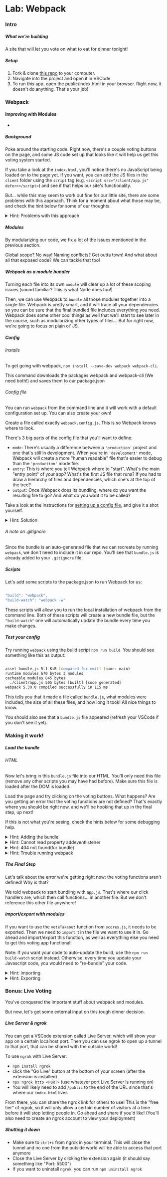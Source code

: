 # Lab: Webpack

### Intro

##### What we're building

A site that will let you vote on what to eat for dinner tonight!

##### Setup

1. Fork & clone [this repo](https://github.com/se7en-illa/webpack-lab) to your computer.
2. Navigate into the project and open it in VSCode.
3. To run this app, open the public/index.html in your browser. Right now, it doesn't do anything. That's your job!

### Webpack

#### Improving with Modules

-

##### Background

Poke around the starting code. Right now, there's a couple voting buttons on the page, and some JS code set up that looks like it will help us get this voting system started.

If you take a look at the `index.html`, you'll notice there's no JavaScript being loaded on to the page yet. If you want, you can add the JS files in the `client` folder using the `script` tag (e.g. `<script src="/client/app.js" defer></script>`) and see if that helps our site's functionality.

But... while this may seem to work out fine for our little site, there are some problems with this approach. Think for a moment about what those may be, and check the hint below for some of our thoughts.

<details>
<summary>Hint: Problems with this approach</summary>

If you open up the console in the dev tools, you're able to call any function we've defined in our JS code. Everything is in the global scope!
Anyone can come in and just start calling our functions however they please. For this app, the consequences are not that bad... but what if we had other functions exposed, like `showAdminPage()` or `getUserDetails()`? These functions are clearly not meant for everyone, yet they are available to anyone.

As a consequence of the issue above, we run into the potential for naming conflicts since variables across all files now share the same scope. This can lead to some pretty unexpected behavior... accidentally overwriting or misusing variables, errors if you accidentally try to reassign a const. If you're mixing your own custom code with a library, you'd have to be careful not to mix up names!

Finally... exposing this much of our source code is probably not the greatest idea.

</details>

##### Modules

By modularizing our code, we fix a lot of the issues mentioned in the previous section.

Global scope? No way! Naming conflicts? Get outta town! And what about all that exposed code? We can tackle that too!

##### Webpack as a module bundler

Turning each file into its own `module` will clear up a lot of these scoping issues (sound familiar? This is what Node does too!)

Then, we can use Webpack to `bundle` all those modules together into a single file. Webpack is pretty smart, and it will trace all your dependencies so you can be sure that the final bundled file includes everything you need. Webpack does some other cool things as well that we'll start to see later in the course, such as modularizing other types of files... But for right now, we're going to focus on plain ol' JS.

##### Config

###### Installs

To get going with webpack, `npm install --save-dev webpack webpack-cli`.

This command downloads the packages webpack and webpack-cli (We need both!) and saves them to our package.json

###### Config file

You can run `webpack` from the command line and it will work with a default configuration set up. You can also create your own!

Create a file called exactly `webpack.config.js`. This is so Webpack knows where to look.

There's 3 big parts of the config file that you'll want to define:

- `mode`: There's usually a difference between a `'production'` project and one that's still in development. When you're in `'development'` mode, Webpack will create a more "human readable" file that's easier to debug than the `'production'` mode file.
- `entry`: This is where you tell Webpack where to "start". What's the main "entry point" of your app? What's the first JS file that runs? If you had to draw a hierarchy of files and dependencies, which one's at the top of the tree?
- `output`: Once Webpack does its bundling, where do you want the resulting file to go? And what do you want it to be called?

Take a look at the instructions for [setting up a config file](https://webpack.js.org/concepts/configuration/#simple-configuration), and give it a shot yourself.

<details>
<summary>Hint: Solution</summary>

```javascript

const path = require('path');

module.exports = {
    mode: 'development',
    entry: './client/app.js',
    output: {
        path: path.resolve(__dirname, 'public').
        filename: 'bundle.js'
    }
}
```

You can name the output file whatever you want, but commonly used names are "bundle" or "main". Similarly, we put all our client-facing resources in a folder called "public", but you may see other names like "dist" for a folder like this.

</details>

###### A note on .gitignore

Since the bundle is an auto-generated file that we can recreate by running `webpack`, we don't need to include it in our repo. You'll see that `bundle.js` is already added to your `.gitignore` file.

##### Scripts

Let's add some scripts to the package.json to run Webpack for us:

```javascript

"build": "webpack",
"build-watch": "webpack -w"
```

These scripts will allow you to run the local installation of webpack from the command line. Both of these scripts will create a new bundle file, but the `"build-watch"` one will automatically update the bundle every time you make changes.

##### Test your config

Try running `webpack` using the build script `npm run build`. You should see something like this as output:

```zsh

asset bundle.js 5.1 KiB [compared for emit] (name: main)
runtime modules 670 bytes 3 modules
cacheable modules 845 bytes
  ./client/app.js 505 bytes [built] [code generated]
webpack 5.30.0 compiled successfully in 115 ms
```

This tells you that it made a file called `bundle.js`, what modules were included, the size of all these files, and how long it took! All nice things to know.

You should also see that a `bundle.js` file appeared (refresh your VSCode if you don't see it yet).

### Making it work!

##### Load the bundle

###### HTML

Now let's bring in this `bundle.js` file into our HTML. You'll only need this file (remove any other scripts you may have had before). Make sure this file is loaded after the DOM is loaded.

Load the page and try clicking on the voting buttons. What happens? Are you getting an error that the voting functions are not defined? That's exactly where you should be right now, and we'll be hooking that up in the final step, up next!

If this is not what you're seeing, check the hints below for some debugging help.

<details>
<summary>Hint: Adding the bundle</summary>

Add the `script` tag: `script src="bundle.js"`

</details>

<details>
<summary>Hint: Cannot read property addeventlistener</summary>

This might be caused by the JS trying to run before the DOM has been loaded onto the page. If the DOM isn't set up yet, then we can't fetch elements (all undefined!) and attach event listeners to them.

Move your script tag to the bottom, OR add a "defer" keyword to force it to load later.

</details>

<details>
<summary>Hint: 404 not found(for bundle)</summary>

Check the `src` of your script tag, and make sure it's correct.

If your bundle is in the "public" folder (i.e. the same folder as the HTML), then you can just put the filename: "bundle.js" as the source.

</details>

<details>
<summary>Hint: Trouble running webpack</summary>

Check your config file, and make sure all your ducks are in a row. This file is very picky about formatting, and very specific about the options it knows how to deal with. You can compare to our solution in the previous step!

</details>

##### The Final Step

Let's talk about the error we're getting right now: the voting functions aren't defined! Why is that?

We told webpack to start bundling with `app.js`. That's where our click handlers are, which then call functions... in another file. But we don't reference this other file anywhere!

##### import/export with modules

If you want to use the `voteTakeout` function from `scores.js`, it needs to be exported. Then we need to `import` it in the file we want to use it in. Go ahead and import/export this function, as well as everything else you need to get this voting app functional!

Note: If you want your code to auto-update the build, use the `npm run build-watch` script instead. Otherwise, every time you update your Javascript code, you would need to "re-bundle" your code.

<details>
<summary>Hint: Importing</summary>

In `client/app.js` we need to import at the top. For example:

```javascript
import { voteTakout } from "./score.js";
```

</details>

<details>
<summary>Hint: Exporting</summary>

In `client/score.js` we need to add the export keyword in front of our function definitions. For example:

```javascript
export const voteTakout = () => {
  takeoutScore++;
};
```

</details>

### Bonus: Live Voting

You've conquered the important stuff about webpack and modules.

But now, let's get some external input on this tough dinner decision.

##### Live Server & ngrok

You can get a VSCode extension called Live Server, which will show your app on a certain localhost port. Then you can use ngrok to open up a tunnel to that port, that can be shared with the outside world!

To use `ngrok` with Live Server:

- `npm install ngrok`
- click the "Go Live" button at the bottom of your screen (after the extension is installed)
- `npx ngrok http <PORT>` (use whatever port Live Server is running on)
- You will likely need to add `/public` to the end of the URL since that's where our `index.html` lives

From there, you can share the ngrok link for others to use! This is the "free tier" of ngrok, so it will only allow a certain number of visitors at a time before it will stop letting people in. Go ahead and share if you'd like! (You'll also need to create an ngrok account to view your deployment)

##### Shutting it down

- Make sure to `ctrl+c` from ngrok in your terminal. This will close the tunnel and no one from the outside world will be able to access that port anymore
- Close the Live Server by clicking the extension again (it should say something like "Port: 5500")
- If you want to uninstall `ngrok`, you can run `npm uninstall ngrok`
